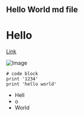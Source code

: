 ## **Hello World md file**
# Hello

[Link](https://www.youtube.com/watch?v=dQw4w9WgXcQ)

![Image](https://cse.ucsd.edu/sites/cse.ucsd.edu/files/news/Joe_Politz1%20%281%29.jpg)

```
# code block
print '1234'
print 'hello world'
```

* Hell
* o
* World
